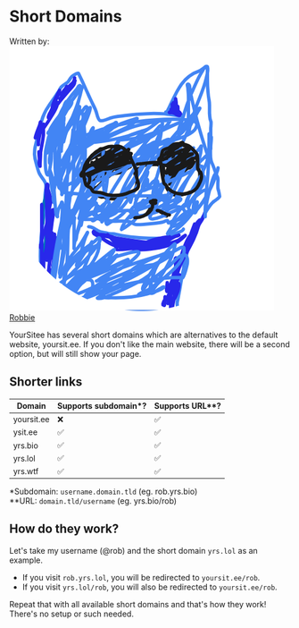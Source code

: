 # Short Domains

Written by: <img src="../.gitbook/assets/contributors/robskan (2).png" alt="" data-size="line"> [Robbie](../about/contributors.md#robskan-project-lead)

YourSitee has several short domains which are alternatives to the default website, yoursit.ee. If you don't like the main website, there will be a second option, but will still show your page.

## Shorter links

| Domain     | Supports subdomain\*? | Supports URL\*\*? |
| ---------- | --------------------- | ----------------- |
| yoursit.ee | ❌                     | ✅                 |
| ysit.ee    | ✅                     | ✅                 |
| yrs.bio    | ✅                     | ✅                 |
| yrs.lol    | ✅                     | ✅                 |
| yrs.wtf    | ✅                     | ✅                 |

\*Subdomain: `username.domain.tld` (eg. rob.yrs.bio)\
\*\*URL: `domain.tld/username` (eg. yrs.bio/rob)

## How do they work?

Let's take my username (@rob) and the short domain `yrs.lol` as an example.

* If you visit `rob.yrs.lol`, you will be redirected to `yoursit.ee/rob`.
* If you visit `yrs.lol/rob`, you will also be redirected to `yoursit.ee/rob`.

Repeat that with all available short domains and that's how they work! There's no setup or such needed.
